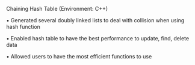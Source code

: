 Chaining Hash Table (Environment: C++)

• Generated several doubly linked lists to deal with collision when using hash function

• Enabled hash table to have the best performance to update, find, delete data 

• Allowed users to have the most efficient functions to use
